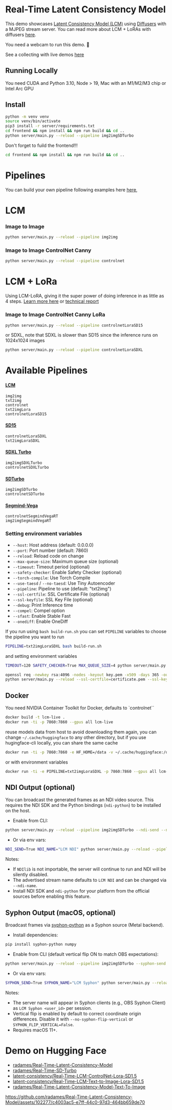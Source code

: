 # Real-Time Latent Consistency Model

This demo showcases [Latent Consistency Model (LCM)](https://latent-consistency-models.github.io/) using [Diffusers](https://huggingface.co/docs/diffusers/using-diffusers/lcm) with a MJPEG stream server. You can read more about LCM + LoRAs with diffusers [here](https://huggingface.co/blog/lcm_lora).

You need a webcam to run this demo. 🤗

See a collecting with live demos [here](https://huggingface.co/collections/latent-consistency/latent-consistency-model-demos-654e90c52adb0688a0acbe6f)

## Running Locally

You need CUDA and Python 3.10, Node > 19, Mac with an M1/M2/M3 chip or Intel Arc GPU


## Install

```bash
python -m venv venv
source venv/bin/activate
pip3 install -r server/requirements.txt
cd frontend && npm install && npm run build && cd ..
python server/main.py --reload --pipeline img2imgSDTurbo 
 ```

Don't forget to fuild the frontend!!! 

```bash
cd frontend && npm install && npm run build && cd ..
```

# Pipelines
You can build your own pipeline following examples here [here](pipelines),


# LCM
### Image to Image

```bash
python server/main.py --reload --pipeline img2img 
```


### Image to Image ControlNet Canny

```bash
python server/main.py --reload --pipeline controlnet 
```


# LCM + LoRa

Using LCM-LoRA, giving it the super power of doing inference in as little as 4 steps. [Learn more here](https://huggingface.co/blog/lcm_lora) or [technical report](https://huggingface.co/papers/2311.05556)


### Image to Image ControlNet Canny LoRa

```bash
python server/main.py --reload --pipeline controlnetLoraSD15
```
or SDXL, note that SDXL is slower than SD15 since the inference runs on 1024x1024 images

```bash
python server/main.py --reload --pipeline controlnetLoraSDXL
```

# Available Pipelines

#### [LCM](https://huggingface.co/SimianLuo/LCM_Dreamshaper_v7)

`img2img`  
`txt2img`   
`controlnet`   
`txt2imgLora`   
`controlnetLoraSD15` 

#### [SD15](https://huggingface.co/stabilityai/stable-diffusion-xl-base-1.0)
`controlnetLoraSDXL`   
`txt2imgLoraSDXL`   

#### [SDXL Turbo](https://huggingface.co/stabilityai/sd-xl-turbo)

`img2imgSDXLTurbo`    
`controlnetSDXLTurbo`   


#### [SDTurbo](https://huggingface.co/stabilityai/sd-turbo)
`img2imgSDTurbo`   
`controlnetSDTurbo`   

#### [Segmind-Vega](https://huggingface.co/segmind/Segmind-Vega)
`controlnetSegmindVegaRT`   
`img2imgSegmindVegaRT`   


### Setting environment variables


* `--host`: Host address (default: 0.0.0.0)  
* `--port`: Port number (default: 7860)  
* `--reload`: Reload code on change  
* `--max-queue-size`: Maximum queue size (optional)
* `--timeout`: Timeout period (optional)
* `--safety-checker`: Enable Safety Checker (optional) 
* `--torch-compile`: Use Torch Compile
* `--use-taesd` / `--no-taesd`: Use Tiny Autoencoder  
* `--pipeline`: Pipeline to use (default: "txt2img")  
* `--ssl-certfile`: SSL Certificate File (optional)
* `--ssl-keyfile`: SSL Key File (optional)
* `--debug`: Print Inference time  
* `--compel`: Compel option  
* `--sfast`: Enable Stable Fast   
* `--onediff`: Enable OneDiff

If you run using `bash build-run.sh` you can set `PIPELINE` variables to choose the pipeline you want to run

```bash
PIPELINE=txt2imgLoraSDXL bash build-run.sh
```

and setting environment variables

```bash
TIMEOUT=120 SAFETY_CHECKER=True MAX_QUEUE_SIZE=4 python server/main.py --reload --pipeline txt2imgLoraSDXL
```

```bash
openssl req -newkey rsa:4096 -nodes -keyout key.pem -x509 -days 365 -out certificate.pem
python server/main.py --reload --ssl-certfile=certificate.pem --ssl-keyfile=key.pem
```

## Docker

You need NVIDIA Container Toolkit for Docker, defaults to `controlnet``

```bash
docker build -t lcm-live .
docker run -ti -p 7860:7860 --gpus all lcm-live
```

reuse models data from host to avoid downloading them again, you can change `~/.cache/huggingface` to any other directory, but if you use hugingface-cli locally, you can share the same cache

```bash
docker run -ti -p 7860:7860 -e HF_HOME=/data -v ~/.cache/huggingface:/data  --gpus all lcm-live
```
 

or with environment variables

```bash
docker run -ti -e PIPELINE=txt2imgLoraSDXL -p 7860:7860 --gpus all lcm-live
```


## NDI Output (optional)

You can broadcast the generated frames as an NDI video source. This requires the NDI SDK and the Python bindings (`ndi-python`) to be installed on the host.

- Enable from CLI:

```bash
python server/main.py --reload --pipeline img2imgSDTurbo --ndi-send --ndi-name "LCM NDI"
```

- Or via env vars:

```bash
NDI_SEND=True NDI_NAME="LCM NDI" python server/main.py --reload --pipeline img2imgSDTurbo
```

Notes:
- If `NDIlib` is not importable, the server will continue to run and NDI will be silently disabled.
- The advertised stream name defaults to `LCM NDI` and can be changed via `--ndi-name`.
- Install NDI SDK and `ndi-python` for your platform from the official sources before enabling this feature.


## Syphon Output (macOS, optional)

Broadcast frames via [syphon-python](https://pypi.org/project/syphon-python/) as a Syphon source (Metal backend).

- Install dependencies:

```bash
pip install syphon-python numpy
```

- Enable from CLI (default vertical flip ON to match OBS expectations):

```bash
python server/main.py --reload --pipeline img2imgSDTurbo --syphon-send --syphon-name "LCM Syphon"
```

- Or via env vars:

```bash
SYPHON_SEND=True SYPHON_NAME="LCM Syphon" python server/main.py --reload --pipeline img2imgSDTurbo
```

Notes:
- The server name will appear in Syphon clients (e.g., OBS Syphon Client) as `LCM Syphon <user_id>` per session.
- Vertical flip is enabled by default to correct coordinate origin differences. Disable it with `--no-syphon-flip-vertical` or `SYPHON_FLIP_VERTICAL=False`.
- Requires macOS 11+.


# Demo on Hugging Face


* [radames/Real-Time-Latent-Consistency-Model](https://huggingface.co/spaces/radames/Real-Time-Latent-Consistency-Model)  
* [radames/Real-Time-SD-Turbo](https://huggingface.co/spaces/radames/Real-Time-SD-Turbo)  
* [latent-consistency/Real-Time-LCM-ControlNet-Lora-SD1.5](https://huggingface.co/spaces/latent-consistency/Real-Time-LCM-ControlNet-Lora-SD1.5)  
* [latent-consistency/Real-Time-LCM-Text-to-Image-Lora-SD1.5](https://huggingface.co/spaces/latent-consistency/Real-Time-LCM-Text-to-Image-Lora-SD1.5)  
* [radames/Real-Time-Latent-Consistency-Model-Text-To-Image](https://huggingface.co/spaces/radames/Real-Time-Latent-Consistency-Model-Text-To-Image)  




https://github.com/radames/Real-Time-Latent-Consistency-Model/assets/102277/c4003ac5-e7ff-44c0-97d3-464bb659de70
